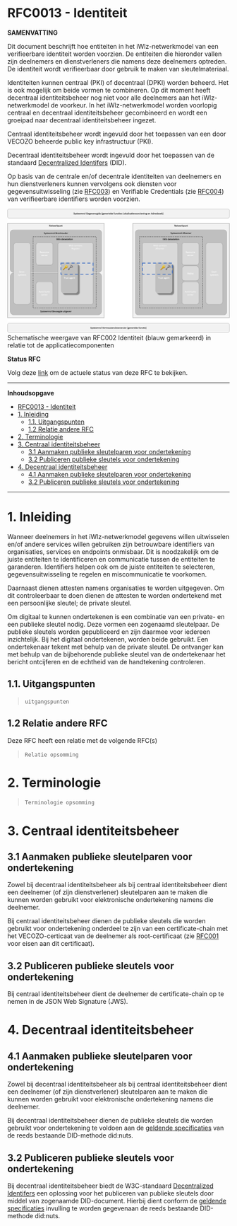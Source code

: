 # RFC0013 - Identiteit

**SAMENVATTING**

Dit document beschrijft hoe entiteiten in het iWlz-netwerkmodel van een verifieerbare identiteit worden voorzien. De entiteiten die hieronder vallen zijn deelnemers en dienstverleners die namens deze deelnemers optreden. De identiteit wordt verifieerbaar door gebruik te maken van sleutelmateriaal.

Identiteiten kunnen centraal (PKI) of decentraal (DPKI) worden beheerd. Het is ook mogelijk om beide vormen te combineren. Op dit moment heeft decentraal identiteitsbeheer nog niet voor alle deelnemers aan het iWlz-netwerkmodel de voorkeur. In het iWlz-netwerkmodel worden voorlopig  centraal en decentraal identiteitsbeheer gecombineerd en wordt een groeipad naar decentraal identiteitsbeheer ingezet.

Centraal identiteitsbeheer wordt ingevuld door het toepassen van een door VECOZO beheerde public key infrastructuur (PKI).

Decentraal identiteitsbeheer wordt ingevuld door het toepassen van de standaard [Decentralized Identifers](https://www.w3.org/TR/did-core/) (DID).

Op basis van de centrale en/of decentrale identiteiten van deelnemers en hun dienstverleners kunnen vervolgens ook diensten voor gegevensuitwisseling (zie [RFC003](/RFC/RFC0003%20-%20Adresboek.md)) en Verifiable Credentials (zie [RFC004](/RFC/RFC0004%20-%20Verifiable%20Credentials.md)) van verifieerbare identifiers worden voorzien.

![Alt text](../imagesrc/rfc0013-01-Identiteit.png)
Schematische weergave van RFC002 Identiteit (blauw gemarkeerd) in relatie tot de applicatiecomponenten

**Status RFC**

Volg deze [link](https://github.com/iStandaarden/..) om de actuele status van deze RFC te bekijken.

---
**Inhoudsopgave**
- [RFC0013 - Identiteit](#rfc0013---identiteit)
- [1. Inleiding](#1-inleiding)
  - [1.1. Uitgangspunten](#11-uitgangspunten)
  - [1.2 Relatie andere RFC](#12-relatie-andere-rfc)
- [2. Terminologie](#2-terminologie)
- [3. Centraal identiteitsbeheer](#3-centraal-identiteitsbeheer)
  - [3.1 Aanmaken publieke sleutelparen voor ondertekening](#31-aanmaken-publieke-sleutelparen-voor-ondertekening)
  - [3.2 Publiceren publieke sleutels voor ondertekening](#32-publiceren-publieke-sleutels-voor-ondertekening)
- [4. Decentraal identiteitsbeheer](#4-decentraal-identiteitsbeheer)
  - [4.1 Aanmaken publieke sleutelparen voor ondertekening](#41-aanmaken-publieke-sleutelparen-voor-ondertekening)
  - [3.2 Publiceren publieke sleutels voor ondertekening](#32-publiceren-publieke-sleutels-voor-ondertekening-1)

---
# 1. Inleiding
Wanneer deelnemers in het iWlz-netwerkmodel gegevens willen uitwisselen en/of andere services willen gebruiken zijn betrouwbare identifiers van organisaties, services en endpoints onmisbaar. Dit is noodzakelijk om de juiste entiteiten te identificeren en communicatie tussen de entiteiten te garanderen. Identifiers helpen ook om de juiste entiteiten te selecteren, gegevensuitwisseling te regelen en miscommunicatie te voorkomen.

Daarnaast dienen attesten namens organisaties te worden uitgegeven. Om dit controleerbaar te doen dienen de attesten te worden ondertekend met een persoonlijke sleutel; de private sleutel. 

Om digitaal te kunnen ondertekenen is een combinatie van een private- en een publieke sleutel nodig. Deze vormen een zogenaamd sleutelpaar. De publieke sleutels worden gepubliceerd en zijn daarmee voor iedereen inzichtelijk. Bij het digitaal ondertekenen, worden beide gebruikt. Een ondertekenaar tekent met behulp van de private sleutel. De ontvanger kan met behulp van de bijbehorende publieke sleutel van de ondertekenaar het bericht ontcijferen en de echtheid van de handtekening controleren.


## 1.1. Uitgangspunten
>```uitgangspunten```

## 1.2 Relatie andere RFC
Deze RFC heeft een relatie met de volgende RFC(s)
>```Relatie opsomming```


# 2. Terminologie
>```Terminologie opsomming```

# 3. Centraal identiteitsbeheer

## 3.1 Aanmaken publieke sleutelparen voor ondertekening
Zowel bij decentraal identiteitsbeheer als bij centraal identiteitsbeheer dient een deelnemer (of zijn dienstverlener) sleutelparen aan te maken die kunnen worden gebruikt voor elektronische ondertekening namens die deelnemer.

Bij centraal identiteitsbeheer dienen de publieke sleutels die worden gebruikt voor ondertekening onderdeel te zijn van een certificate-chain met het VECOZO-certicaat van de deelnemer als root-certificaat (zie [RFC001](/RFC/RFC0001%20-%20Certificaatstructuur%20veilige%20verbinging.md) voor eisen aan dit certificaat).

## 3.2 Publiceren publieke sleutels voor ondertekening
Bij centraal identiteitsbeheer dient de deelnemer de certificate-chain op te nemen in de JSON Web Signature (JWS).

# 4. Decentraal identiteitsbeheer

## 4.1 Aanmaken publieke sleutelparen voor ondertekening
Zowel bij decentraal identiteitsbeheer als bij centraal identiteitsbeheer dient een deelnemer (of zijn dienstverlener) sleutelparen aan te maken die kunnen worden gebruikt voor elektronische ondertekening namens die deelnemer.

Bij decentraal identiteitsbeheer dienen de publieke sleutels die worden gebruikt voor ondertekening te voldoen aan de [geldende specificaties](https://nuts-foundation.gitbook.io/v1/rfc/rfc006-distributed-registry) van de reeds bestaande DID-methode did:nuts. 

## 3.2 Publiceren publieke sleutels voor ondertekening
Bij decentraal identiteitsbeheer biedt de W3C-standaard [Decentralized Identifers](https://www.w3.org/TR/did-core/) een oplossing voor het publiceren van publieke sleutels door middel van zogenaamde DID-document. Hierbij dient conform de [geldende specificaties](https://nuts-foundation.gitbook.io/v1/rfc/rfc006-distributed-registry) invulling te worden gegevenaan de reeds bestaande DID-methode did:nuts.